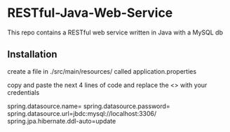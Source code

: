 # RESTful-Java-Web-Service

This repo contains a RESTful web service written in Java with a MySQL db

## Installation

create a file in ./src/main/resources/ called application.properties

copy and paste the next 4 lines of code and replace the <> with your credentials

spring.datasource.name=<Your mysql username>
spring.datasource.password=<Your mysql password>
spring.datasource.url=jbdc:mysql://localhost:3306/<Your mysql db name>
spring.jpa.hibernate.ddl-auto=update
